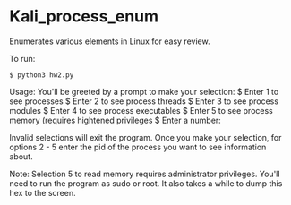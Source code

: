 # Kali_process_enum
Enumerates various elements in Linux for easy review. 

To run: 

```$ python3 hw2.py```

Usage: You'll be greeted by a prompt to make your selection: $ Enter 1 to see processes $ Enter 2 to see process threads $ Enter 3 to see process modules $ Enter 4 to see process executables $ Enter 5 to see process memory (requires hightened privileges $ Enter a number:

Invalid selections will exit the program. Once you make your selection, for options 2 - 5 enter the pid of the process you want to see information about.

Note: Selection 5 to read memory requires administrator privileges. You'll need to run the program as sudo or root. It also takes a while to dump this hex to the screen.
